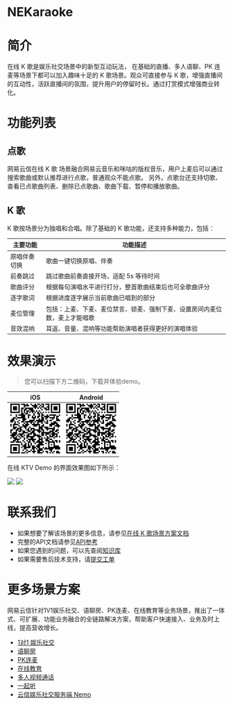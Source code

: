 # NEKaraoke

# 简介
在线 K 歌是娱乐社交场景中的新型互动玩法， 在基础的直播、多人语聊、PK 连麦等场景下都可以加入趣味十足的 K 歌场景。观众可直接参与 K 歌，增强直播间的互动性，活跃直播间的氛围，提升用户的停留时长。通过打赏模式增强商业转化。

# 功能列表

## 点歌
网易云信在线 K 歌 场景融合网易云音乐和咪咕的版权音乐，用户上麦后可以通过搜索歌曲或默认推荐进行点歌，普通观众不能点歌。
另外，点歌台还支持切歌、查看已点歌曲列表、删除已点歌曲、歌曲下载、暂停和播放歌曲。

## K 歌
K 歌按场景分为独唱和合唱。除了基础的 K 歌功能，还支持多种能力，包括：

|  主要功能   | 功能描述  |
|  ----  | ----  |
|原唱伴奏切换|歌曲一键切换原唱、伴奏|
|前奏跳过|跳过歌曲前奏直接开场，适配 5s 等待时间|
|歌曲评分|根据每句演唱水平进行打分，整首歌曲结束后也可全歌曲评分|
|逐字歌词|根据进度逐字展示当前歌曲已唱到的部分|
|麦位管理|包括：上麦、下麦、麦位禁言、锁麦、强制下麦、设置房间内麦位数，麦上才能唱歌|
|音效混响|耳返、音量、混响等功能帮助演唱者获得更好的演唱体验|

# 效果演示

> 您可以扫描下方二维码，下载并体验demo。

| iOS    | Android  |
|  ----  | ----  |
| ![](pic/download_ios.png)  |  ![](pic/download_android.png) | 

在线 KTV Demo 的界面效果图如下所示：

![](pic/effect_picture_1.png)
![](pic/effect_picture_2.png)


# 联系我们

- 如果想要了解该场景的更多信息，请参见[在线 K 歌场景方案文档](https://doc.yunxin.163.com/karaoke/docs/home-page?platform=android)
- 完整的API文档请参见[API参考](https://doc.yunxin.163.com/karaoke/api-refer)
- 如果您遇到的问题，可以先查阅[知识库](https://faq.yunxin.163.com/kb/main/#/)
- 如果需要售后技术支持，请[提交工单](https://app.yunxin.163.com/index#/issue/submit)  


# 更多场景方案
网易云信针对1V1娱乐社交、语聊房、PK连麦、在线教育等业务场景，推出了一体式、可扩展、功能业务融合的全链路解决方案，帮助客户快速接入、业务及时上线，提高营收增长。
- [1对1 娱乐社交](https://github.com/netease-kit/1V1)
- [语聊房](https://github.com/netease-kit/NEChatroom)
- [PK连麦](https://github.com/netease-kit/OnlinePK)
- [在线教育](https://github.com/netease-kit/WisdomEducation)
- [多人视频通话](https://github.com/netease-kit/NEGroupCall)
- [一起听](https://github.com/netease-kit/NEListenTogether)
- [云信娱乐社交服务端 Nemo](https://github.com/netease-kit/nemo)
